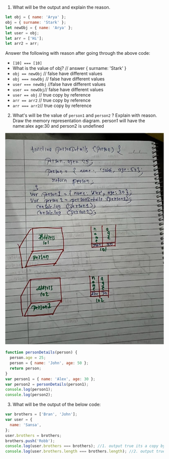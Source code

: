 1. What will be the output and explain the reason.

```js
let obj = { name: 'Arya' };
obj = { surname: 'Stark' };
let newObj = { name: 'Arya' };
let user = obj;
let arr = ['Hi'];
let arr2 = arr;
```

Answer the following with reason after going through the above code:

- `[10] === [10]`
- What is the value of obj? // answer { surname: 'Stark' }
- `obj == newObj` // false  have different values
- `obj === newObj` //  false  have different values
- `user === newObj` //false  have different values
- `user == newObj`// false  have different values
- `user == obj` // true copy by reference
- `arr == arr2` // true copy by reference
- `arr === arr2`// true copy by reference

2. What's will be the value of `person1` and `person2` ? Explain with reason. Draw the memory representation diagram.
  person1 will have the name:alex age:30 and person2 is undefined 
<!-- To add this image here use ![name](./hello.jpg) -->
![memory representation](memory-repr.jpeg)
```js
function personDetails(person) {
  person.age = 25;
  person = { name: 'John', age: 50 };
  return person;
}
var person1 = { name: 'Alex', age: 30 };
var person2 = personDetails(person1);
console.log(person1);
console.log(person2);
```

3. What will be the output of the below code:

```js
var brothers = ['Bran', 'John'];
var user = {
  name: 'Sansa',
};
user.brothers = brothers;
brothers.push('Robb');
console.log(user.brothers === brothers); //1. output true its a copy by refence and the updated value through push is added and its true
console.log(user.brothers.length === brothers.length); //2. output true its a copy by refence  has same address
```
